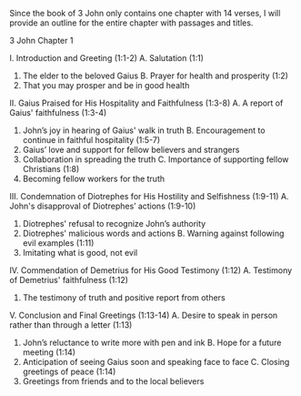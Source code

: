 Since the book of 3 John only contains one chapter with 14 verses, I will provide an outline for the entire chapter with passages and titles.

3 John Chapter 1

I. Introduction and Greeting (1:1-2)
A. Salutation (1:1)
   1. The elder to the beloved Gaius
B. Prayer for health and prosperity (1:2)
   1. That you may prosper and be in good health

II. Gaius Praised for His Hospitality and Faithfulness (1:3-8)
A. A report of Gaius' faithfulness (1:3-4)
   1. John’s joy in hearing of Gaius' walk in truth
B. Encouragement to continue in faithful hospitality (1:5-7)
   1. Gaius’ love and support for fellow believers and strangers
   2. Collaboration in spreading the truth
C. Importance of supporting fellow Christians (1:8)
   1. Becoming fellow workers for the truth

III. Condemnation of Diotrephes for His Hostility and Selfishness (1:9-11)
A. John's disapproval of Diotrephes’ actions (1:9-10)
   1. Diotrephes' refusal to recognize John’s authority
   2. Diotrephes' malicious words and actions
B. Warning against following evil examples (1:11)
   1. Imitating what is good, not evil

IV. Commendation of Demetrius for His Good Testimony (1:12)
A. Testimony of Demetrius' faithfulness (1:12)
   1. The testimony of truth and positive report from others

V. Conclusion and Final Greetings (1:13-14)
A. Desire to speak in person rather than through a letter (1:13)
   1. John’s reluctance to write more with pen and ink
B. Hope for a future meeting (1:14)
   1. Anticipation of seeing Gaius soon and speaking face to face
C. Closing greetings of peace (1:14)
   1. Greetings from friends and to the local believers